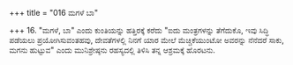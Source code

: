 +++
title = "016 ಮಗಳೆ ಬಾ"

+++
16. "ಮಗಳೆ, ಬಾ" ಎಂದು ಕುಂತಿಯನ್ನು ಹತ್ತಿರಕ್ಕೆ ಕರೆದು "ಐದು ಮಂತ್ರಗಳನ್ನು ತೆಗೆದುಕೊ, ಇವು ಸಿದ್ಧಿ ಪಡೆಯಲು ಪ್ರಯೋಗಿಸುವಂತಹವು, ದೇವತೆಗಳಲ್ಲಿ ನಿನಗೆ ಯಾರ ಮೇಲೆ ಮೆಚ್ಚಿಕೆಯುಂಟೋ ಅವರನ್ನು ನೆನೆದರೆ ಸಾಕು, ಮಗನು ಹುಟ್ಟುವ" ಎಂದು ಮುನಿಶ್ರೇಷ್ಠನು ರಹಸ್ಯದಲ್ಲಿ ತಿಳಿಸಿ ತನ್ನ ಆಶ್ರಮಕ್ಕೆ ಹೊರಟನು.